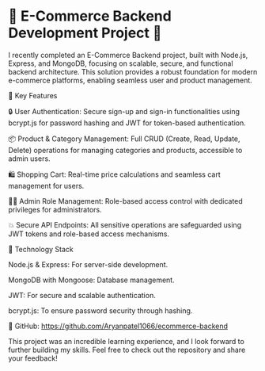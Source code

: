  # 🚀 E-Commerce Backend Development Project 🛒 #

I recently completed an E-Commerce Backend project, built with Node.js, Express, and MongoDB, focusing on scalable, secure, and functional backend architecture. This solution provides a robust foundation for modern e-commerce platforms, enabling seamless user and product management.

📌 Key Features

🔒 User Authentication: Secure sign-up and sign-in functionalities using bcrypt.js for password hashing and JWT for token-based authentication.

📦 Product & Category Management: Full CRUD (Create, Read, Update, Delete) operations for managing categories and products, accessible to admin users.

🛍️ Shopping Cart: Real-time price calculations and seamless cart management for users.

👩‍💻 Admin Role Management: Role-based access control with dedicated privileges for administrators.

💥 Secure API Endpoints: All sensitive operations are safeguarded using JWT tokens and role-based access mechanisms.

📌 Technology Stack

Node.js & Express: For server-side development.

MongoDB with Mongoose: Database management.

JWT: For secure and scalable authentication.

bcrypt.js: To ensure password security through hashing.

🔗 GitHub: https://github.com/Aryanpatel1066/ecommerce-backend

This project was an incredible learning experience, and I look forward to further building my skills. Feel free to check out the repository and share your feedback!
